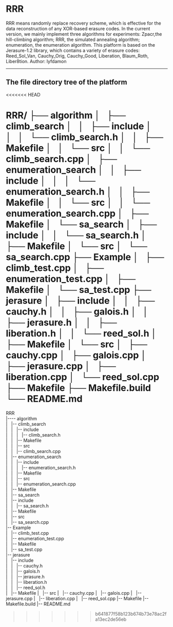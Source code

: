 # RRR
RRR means randomly replace recovery scheme, which is effective for the data reconstruction of any XOR-based erasure codes. In the current version, we mainly implement three algorithms for experiments: Zpacr,the hill-climbing algorithm; RRR, the simulated annealing algorithm; enumeration, the enumeration algorithm. This platform is based on the Jerasure-1.2 library, which contains a variety of erasure codes: Reed_Sol_Van, Cauchy_Orig, Cauchy_Good, Liberation, Blaum_Roth, Liber8tion.
Author: lyfdamon

------------------------------------------------------------------------------------------------------------------------------------------
## The file directory tree of the platform
<<<<<<< HEAD

RRR/
├── algorithm
│   ├── climb_search
│   │   ├── include
│   │   │   └── climb_search.h
│   │   ├── Makefile
│   │   └── src
│   │       └── climb_search.cpp
│   ├── enumeration_search
│   │   ├── include
│   │   │   └── enumeration_search.h
│   │   ├── Makefile
│   │   └── src
│   │       └── enumeration_search.cpp
│   ├── Makefile
│   └── sa_search
│       ├── include
│       │   └── sa_search.h
│       ├── Makefile
│       └── src
│           └── sa_search.cpp
├── Example
│   ├── climb_test.cpp
│   ├── enumeration_test.cpp
│   ├── Makefile
│   └── sa_test.cpp
├── jerasure
│   ├── include
│   │   ├── cauchy.h
│   │   ├── galois.h
│   │   ├── jerasure.h
│   │   ├── liberation.h
│   │   └── reed_sol.h
│   ├── Makefile
│   └── src
│       ├── cauchy.cpp
│       ├── galois.cpp
│       ├── jerasure.cpp
│       ├── liberation.cpp
│       └── reed_sol.cpp
├── Makefile
├── Makefile.build
└── README.md																							    	
=======
RRR                                                                                                                                     
|---- algorithm                                                                                                                         
|   |-- climb_search                                                                                                                    
|   |   |-- include                                                                                                                     
|   |   |   |-- climb_search.h                                                                                                          
|   |   |-- Makefile                                                                                                                    
|   |   |-- src                                                                                                                         
|   |       |-- climb_search.cpp                                                                                                        
|   |-- enumeration_search                                                                                                              
|   |   |-- include                                                                                                                     
|   |   |   |-- enumeration_search.h                                                                                                    
|   |   |-- Makefile                                                                                                                    
|   |   |-- src                                                                                                                         
|   |       |-- enumeration_search.cpp                                                                                                  
|   |-- Makefile                                                                                                                        
|   |-- sa_search                                                                                                                       
|       |-- include                                                                                                                     
|       |   |-- sa_search.h                                                                                                             
|       |-- Makefile                                                                                                                    
|       |-- src                                                                                                                         
|           |-- sa_search.cpp                                                                                                           
|-- Example                                                                                                                             
|   |-- climb_test.cpp                                                                                                                  
|   |-- enumeration_test.cpp                                                                                                            
|   |-- Makefile                                                                                                                        
|   |-- sa_test.cpp                                                                                                                     
|-- jerasure                                                                                                                            
|   |-- include                                                                                                                         
|   |   |-- cauchy.h                                                                                                                    
|   |   |-- galois.h                                                                                                                    
|   |   |-- jerasure.h                                                                                                                  
|   |   |-- liberation.h                                                                                                                
|   |   |-- reed_sol.h                                                                                                                  
|   |-- Makefile
|   |-- src
|       |-- cauchy.cpp
|       |-- galois.cpp
|       |-- jerasure.cpp
|       |-- liberation.cpp
|       |-- reed_sol.cpp
|-- Makefile
|-- Makefile.build
|-- README.md
>>>>>>> b641877f58b123b674b73e78ac2fa13ec2de56eb
